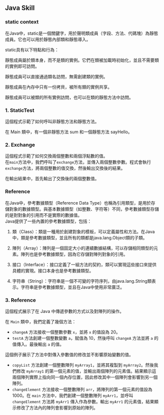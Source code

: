 ## Java Skill


### static context
在Java中，static是一個關鍵字，用於聲明類成員（字段、方法、代碼塊）為靜態成員。它也可以用於靜態內部類和靜態導入。        
        
static具有以下特點和行為：        
        
靜態成員屬於類本身，而不是類的實例。它們在類被加載時初始化，並且不需要類的實例即可訪問。        
        
靜態成員可以直接通過類名訪問，無需創建類的實例。    
        
靜態成員在內存中只有一份拷貝，被所有類的實例共享。      
        
靜態成員可以被類的所有實例訪問，也可以在類的靜態方法中訪問。        

### 1. StaticTest
這個程式示範了如何呼叫非靜態方法和靜態方法。     
       
在 Main 類中，有一個非靜態方法 sum 和一個靜態方法 sayHello。    

### 2. Exchange 
這個程式示範了如何交換兩個整數和兩個浮點數的值。          
在`main`方法中，我們呼叫了`exchange`方法，並傳入兩個整數參數。程式會執行 `exchange`方法，將兩個整數的值交換，然後輸出交換後的結果。         
      
在輸出結果中，首先輸出了交換後的兩個整數值。      

### Reference
在Java中，參考數據類型（Reference Data Type）也稱為引用類型，是用於存儲對象的數據類型。與基本數據類型（如整數、字符等）不同，參考數據類型存儲的是對對象的引用而不是實際的數據值。     
Java提供了一些內置的參考數據類型，包括：      
      
1. 類（Class）：類是一種用於創建對象的模板，可以定義屬性和方法。在Java中，類是參考數據類型，並且所有的類都是java.lang.Object類的子類。      
      
2. 陣列（Array）：陣列是一個固定大小的連續數據結構，可以存儲相同類型的元素。陣列也是參考數據類型，因為它存儲對陣列對象的引用。      
      
3. 接口（Interface）：接口定義了一組方法的契約，類可以實現這些接口來提供具體的實現。接口本身也是參考數據類型。      
      
4. 字符串（String）：字符串是一個不可變的字符序列，由java.lang.String類表示。字符串是參考數據類型，並且在Java中使用非常廣泛。      

### 3. Reference

這個程式展示了在 Java 中傳遞參數的方式以及對陣列的操作。      
     
在 `Main` 類中，我們定義了幾個方法：     
     
- `changeA` 方法接收一個整數參數 `x`，並將 `x` 的值設為 20。
- `testA` 方法創建一個整數變數 `a`，賦值為 10，然後呼叫 `changeA` 方法並將 `a` 的值傳入。最後輸出 `a` 的值。     
     
這個例子展示了方法中對傳入參數值的修改並不影響原始變數的值。
- `copyList` 方法創建一個整數陣列 `myArray1`，並將其複製到 `myArray2`。然後我們修改 `myArray1` 的第一個元素的值，並輸出兩個陣列的元素值。結果顯示這兩個陣列實際上指向同一個內存位置，因此修改其中一個陣列會影響到另一個陣列。
- `changeElement` 方法接收一個整數陣列 `arr`，將陣列的第一個元素的值設為 1000。在 `main` 方法中，我們創建一個整數陣列 `myArr1`，並呼叫 `changeElement` 方法將 `myArr1` 傳入作為參數。輸出 `myArr1` 的元素值，結果顯示修改了方法內的陣列會影響到原始的陣列。      